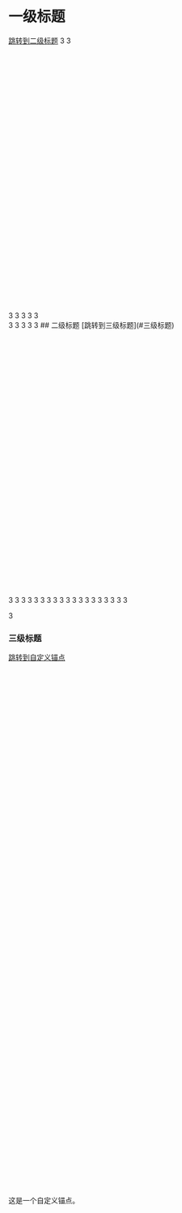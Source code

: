 # 一级标题
[跳转到二级标题](#二级标题)
3
3
<br />
<br />
<br /><br />
<br />
<br />
<br />
<br />
<br />
<br />
<br />

<br />
<br /><br />

<br />
<br />
<br />
<br />
<br />
<br />
<br />
<br />
<br />
<br />
<br />
<br />
<br />
<br />
<br />
<br />
<br />
3
3
3
3
3
<br />
3
3
3
3
3
## 二级标题
[跳转到三级标题](#三级标题)
<br />
<br />
<br /><br />
<br />
<br />
<br />
<br />
<br />
<br />
<br />

<br />
<br /><br />

<br />
<br />
<br />
<br />
<br />
<br />
<br />
<br />
<br />
<br />
<br />
<br />
<br />
<br />
<br />
<br />
<br />

3
3
3
3
3
3
3
3
3
3
3
3
3
3
3
3
3
3
3

3

### 三级标题
[跳转到自定义锚点](#custom-anchor)
<br />
<br />
<br /><br />
<br />
<br />
<br />
<br />
<br />
<br />
<br />

<br />
<br /><br />

<br />
<br />
<br />
<br />
<br />
<br />
<br />
<br />
<br />
<br />
<br />
<br />
<br />
<br />
<br />
<br />
<br />
<br />
<br />
<br /><br />
<br />
<br />
<br />
<br />
<br />
<br />
<br />

<br />
<br /><br />

<br />
<br />
<br />
<br />
<br />
<br />
<br />
<br />
<br />
<br />
<br />
<br />
<br />
<br />
<br />
<br />
<br />
<a name="custom-anchor"></a>
这是一个自定义锚点。
